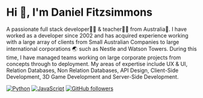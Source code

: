 # Hi 👋, I'm Daniel Fitzsimmons

A passionate full stack developer👨‍💻 & teacher👨‍🏫 from Australia🦘. I have worked as a developer since 2002 and has acquired experience working with a large array of clients from Small Australian Companies to large international corporations 🌏 such as Nestle and Watson Towers. During this time, I have managed teams working on large corporate projects from concepts through to deployment. My areas of expertise include UX & UI, Relation Databases, Non Relation Databases, API Design, Client-Side Development, 3D Game Development and Server-Side Development.


[![Python](https://img.shields.io/badge/python-3.9-blue.svg)](https://www.python.org/)
[![JavaScript](https://img.shields.io/badge/javascript-ES6-yellow.svg)](https://www.javascript.com/)
[![GitHub followers](https://img.shields.io/github/followers/your-username?style=social)](https://github.com/your-username)
